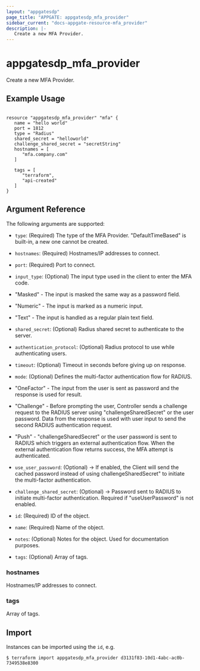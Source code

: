 ```yaml
---
layout: "appgatesdp"
page_title: "APPGATE: appgatesdp_mfa_provider"
sidebar_current: "docs-appgate-resource-mfa_provider"
description: |-
   Create a new MFA Provider.
---
```


# appgatesdp_mfa_provider

Create a new MFA Provider.

## Example Usage

```hcl

resource "appgatesdp_mfa_provider" "mfa" {
   name = "hello world"
   port = 1812
   type = "Radius"
   shared_secret = "helloworld"
   challenge_shared_secret = "secretString"
   hostnames = [
      "mfa.company.com"
   ]

   tags = [
      "terraform",
      "api-created"
   ]
}

```

## Argument Reference

The following arguments are supported:


* `type`: (Required) The type of the MFA Provider. "DefaultTimeBased" is built-in, a new one cannot be created.
* `hostnames`: (Required) Hostnames/IP addresses to connect.
* `port`: (Required) Port to connect.
* `input_type`: (Optional) The input type used in the client to enter the MFA code. 
 * "Masked" - The input is masked the same way as a password field.
 * "Numeric" - The input is marked as a numeric input.
 * "Text" - The input is handled as a regular plain text field.

* `shared_secret`: (Optional) Radius shared secret to authenticate to the server.
* `authentication_protocol`: (Optional) Radius protocol to use while authenticating users.
* `timeout`: (Optional) Timeout in seconds before giving up on response.
* `mode`: (Optional) Defines the multi-factor authentication flow for RADIUS.
 * "OneFactor" - The input from the user is sent as password and the response is used for result.
 * "Challenge" - Before prompting the user, Controller sends a challenge request to the RADIUS server
 using "challengeSharedSecret" or the user password. Data from the response is used with user input to
 send the second RADIUS authentication request.
 * "Push" - "challengeSharedSecret" or the user password is sent to RADIUS which triggers an external
 authentication flow. When the external authentication flow returns success, the MFA attempt is
 authenticated.

* `use_user_password`: (Optional) -> If enabled, the Client will send the cached password instead of using challengeSharedSecret" to initiate the multi-factor authentication.
* `challenge_shared_secret`: (Optional) -> Password sent to RADIUS to initiate multi-factor authentication. Required if "useUserPassword" is not enabled.
* `id`: (Required) ID of the object.
* `name`: (Required) Name of the object.
* `notes`: (Optional) Notes for the object. Used for documentation purposes.
* `tags`: (Optional) Array of tags.


### hostnames
Hostnames/IP addresses to connect.

### tags
Array of tags.




## Import

Instances can be imported using the `id`, e.g.

```
$ terraform import appgatesdp_mfa_provider d3131f83-10d1-4abc-ac0b-7349538e8300
```
